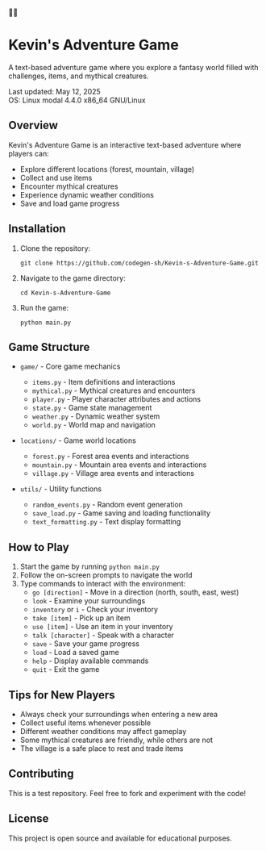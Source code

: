 🌈🌈
# Kevin's Adventure Game

A text-based adventure game where you explore a fantasy world filled with challenges, items, and mythical creatures.

Last updated: May 12, 2025  
OS: Linux modal 4.4.0 x86_64 GNU/Linux

## Overview

Kevin's Adventure Game is an interactive text-based adventure where players can:
- Explore different locations (forest, mountain, village)
- Collect and use items
- Encounter mythical creatures
- Experience dynamic weather conditions
- Save and load game progress

## Installation

1. Clone the repository:
   ```
   git clone https://github.com/codegen-sh/Kevin-s-Adventure-Game.git
   ```

2. Navigate to the game directory:
   ```
   cd Kevin-s-Adventure-Game
   ```

3. Run the game:
   ```
   python main.py
   ```

## Game Structure

- `game/` - Core game mechanics
  - `items.py` - Item definitions and interactions
  - `mythical.py` - Mythical creatures and encounters
  - `player.py` - Player character attributes and actions
  - `state.py` - Game state management
  - `weather.py` - Dynamic weather system
  - `world.py` - World map and navigation

- `locations/` - Game world locations
  - `forest.py` - Forest area events and interactions
  - `mountain.py` - Mountain area events and interactions
  - `village.py` - Village area events and interactions

- `utils/` - Utility functions
  - `random_events.py` - Random event generation
  - `save_load.py` - Game saving and loading functionality
  - `text_formatting.py` - Text display formatting

## How to Play

1. Start the game by running `python main.py`
2. Follow the on-screen prompts to navigate the world
3. Type commands to interact with the environment:
   - `go [direction]` - Move in a direction (north, south, east, west)
   - `look` - Examine your surroundings
   - `inventory` or `i` - Check your inventory
   - `take [item]` - Pick up an item
   - `use [item]` - Use an item in your inventory
   - `talk [character]` - Speak with a character
   - `save` - Save your game progress
   - `load` - Load a saved game
   - `help` - Display available commands
   - `quit` - Exit the game

## Tips for New Players

- Always check your surroundings when entering a new area
- Collect useful items whenever possible
- Different weather conditions may affect gameplay
- Some mythical creatures are friendly, while others are not
- The village is a safe place to rest and trade items

## Contributing

This is a test repository. Feel free to fork and experiment with the code!

## License

This project is open source and available for educational purposes.

